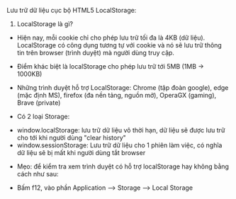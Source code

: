 Lưu trữ dữ liệu cục bộ HTML5 LocalStorage:

1. LocalStorage là gì?

- Hiện nay, mỗi cookie chỉ cho phép lưu trữ tối đa là 4KB (dữ liệu). LocalStorage có công dụng tương tự với cookie và nó sẽ lưu trữ thông tin trên browser (trình duyệt) mà người dùng truy cập.
- Điểm khác biệt là localStorage cho phép lưu trữ tới 5MB (1MB -> 1000KB)
- Những trình duyệt hỗ trợ LocalStorage: Chrome (tập đoàn google), edge (mặc định MS), firefox (đa nền tảng, nguồn mở), OperaGX (gaming), Brave (private)

- Có 2 loại Storage:

* window.localStorage: lưu trữ dữ liệu vô thời hạn, dữ liệu sẽ được lưu trữ cho tới khi người dùng "clear history"
* window.sessionStorage: Lưu trữ dữ liệu cho 1 phiên làm việc, có nghĩa dữ liệu sẽ bị mất khi người dùng tắt browser

- Mẹo: để kiểm tra xem trình duyệt có hỗ trợ localStorage hay không bằng cách như sau:

* Bấm f12, vào phần Application --> Storage --> Local Storage
